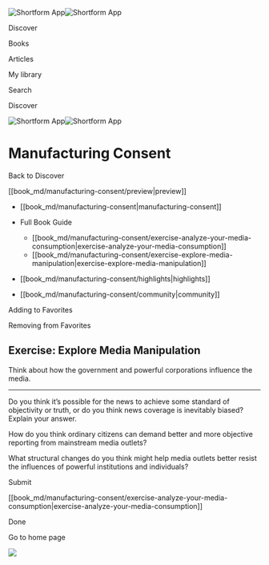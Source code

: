 ![Shortform App](/img/logo.36a2399e.svg)![Shortform App](/img/logo-dark.70c1b072.svg)

Discover

Books

Articles

My library

Search

Discover

![Shortform App](/img/logo.36a2399e.svg)![Shortform App](/img/logo-dark.70c1b072.svg)

# Manufacturing Consent

Back to Discover

[[book_md/manufacturing-consent/preview|preview]]

  * [[book_md/manufacturing-consent|manufacturing-consent]]
  * Full Book Guide

    * [[book_md/manufacturing-consent/exercise-analyze-your-media-consumption|exercise-analyze-your-media-consumption]]
    * [[book_md/manufacturing-consent/exercise-explore-media-manipulation|exercise-explore-media-manipulation]]
  * [[book_md/manufacturing-consent/highlights|highlights]]
  * [[book_md/manufacturing-consent/community|community]]



Adding to Favorites 

Removing from Favorites 

## Exercise: Explore Media Manipulation

Think about how the government and powerful corporations influence the media.

* * *

Do you think it’s possible for the news to achieve some standard of objectivity or truth, or do you think news coverage is inevitably biased? Explain your answer.

How do you think ordinary citizens can demand better and more objective reporting from mainstream media outlets?

What structural changes do you think might help media outlets better resist the influences of powerful institutions and individuals?

Submit 

[[book_md/manufacturing-consent/exercise-analyze-your-media-consumption|exercise-analyze-your-media-consumption]]

Done

Go to home page 

![](https://bat.bing.com/action/0?ti=56018282&Ver=2&mid=6dd902ab-866c-485e-9a7b-1c2b0576a134&sid=f30c5e70639211ee87d33f0876d93783&vid=f30c9700639211eeb3a75d830392c94f&vids=0&msclkid=N&pi=0&lg=en-US&sw=800&sh=600&sc=24&nwd=1&tl=Shortform%20%7C%20Manufacturing%20Consent&p=https%3A%2F%2Fwww.shortform.com%2Fapp%2Fbook%2Fmanufacturing-consent%2Fexercise-explore-media-manipulation&r=&lt=423&evt=pageLoad&sv=1&rn=718551)
